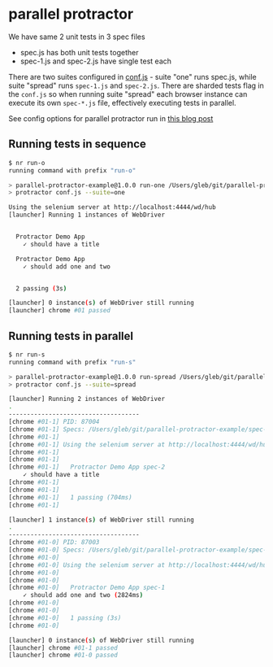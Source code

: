 # parallel protractor

We have same 2 unit tests in 3 spec files

- spec.js has both unit tests together
- spec-1.js and spec-2.js have single test each

There are two suites configured in [conf.js](conf.js) - suite "one" runs
spec.js, while suite "spread" runs `spec-1.js` and `spec-2.js`. There are
sharded tests flag in the `conf.js` so when running suite "spread" each
browser instance can execute its own `spec-*.js` file, effectively
executing tests in parallel.

See config options for parallel protractor run in 
[this blog post](http://blog.yodersolutions.com/run-protractor-tests-in-parallel/)

## Running tests in sequence

```sh
$ nr run-o
running command with prefix "run-o"

> parallel-protractor-example@1.0.0 run-one /Users/gleb/git/parallel-protractor-example
> protractor conf.js --suite=one

Using the selenium server at http://localhost:4444/wd/hub
[launcher] Running 1 instances of WebDriver


  Protractor Demo App
    ✓ should have a title

  Protractor Demo App
    ✓ should add one and two


  2 passing (3s)

[launcher] 0 instance(s) of WebDriver still running
[launcher] chrome #01 passed
```

## Running tests in parallel

```sh
$ nr run-s
running command with prefix "run-s"

> parallel-protractor-example@1.0.0 run-spread /Users/gleb/git/parallel-protractor-example
> protractor conf.js --suite=spread

[launcher] Running 2 instances of WebDriver
.
------------------------------------
[chrome #01-1] PID: 87004
[chrome #01-1] Specs: /Users/gleb/git/parallel-protractor-example/spec-2.js
[chrome #01-1] 
[chrome #01-1] Using the selenium server at http://localhost:4444/wd/hub
[chrome #01-1] 
[chrome #01-1] 
[chrome #01-1]   Protractor Demo App spec-2
    ✓ should have a title
[chrome #01-1] 
[chrome #01-1] 
[chrome #01-1]   1 passing (704ms)
[chrome #01-1] 

[launcher] 1 instance(s) of WebDriver still running
.
------------------------------------
[chrome #01-0] PID: 87003
[chrome #01-0] Specs: /Users/gleb/git/parallel-protractor-example/spec-1.js
[chrome #01-0] 
[chrome #01-0] Using the selenium server at http://localhost:4444/wd/hub
[chrome #01-0] 
[chrome #01-0] 
[chrome #01-0]   Protractor Demo App spec-1
    ✓ should add one and two (2824ms)
[chrome #01-0] 
[chrome #01-0] 
[chrome #01-0]   1 passing (3s)
[chrome #01-0] 

[launcher] 0 instance(s) of WebDriver still running
[launcher] chrome #01-1 passed
[launcher] chrome #01-0 passed
```
